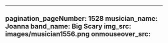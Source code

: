 ------
pagination_pageNumber: 1528
musician_name: Joanna
band_name: Big Scary
img_src: images/musician1556.png
onmouseover_src: 
------